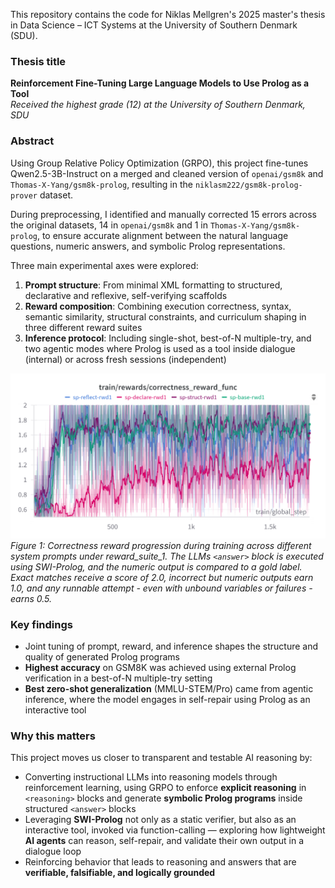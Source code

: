 This repository contains the code for Niklas Mellgren's 2025 master's thesis in Data Science – ICT Systems at the University of Southern Denmark (SDU).

### **Thesis title**  
**Reinforcement Fine-Tuning Large Language Models to Use Prolog as a Tool**  
*Received the highest grade (12) at the University of Southern Denmark, SDU*

### **Abstract**
Using Group Relative Policy Optimization (GRPO), this project fine-tunes Qwen2.5-3B-Instruct on a merged and cleaned version of `openai/gsm8k` and `Thomas-X-Yang/gsm8k-prolog`, resulting in the `niklasm222/gsm8k-prolog-prover` dataset.

During preprocessing, I identified and manually corrected 15 errors across the original datasets, 14 in `openai/gsm8k` and 1 in `Thomas-X-Yang/gsm8k-prolog`, to ensure accurate alignment between the natural language questions, numeric answers, and symbolic Prolog representations.

Three main experimental axes were explored:

1. **Prompt structure**: From minimal XML formatting to structured, declarative and reflexive, self-verifying scaffolds  
2. **Reward composition**: Combining execution correctness, syntax, semantic similarity, structural constraints, and curriculum shaping in three different reward suites
3. **Inference protocol**: Including single-shot, best-of-N multiple-try, and two agentic modes where Prolog is used as a tool inside dialogue (internal) or across fresh sessions (independent)

![Plot 1](images/rwd1_correct_1.png)
*Figure 1: Correctness reward progression during training across different system prompts under reward_suite_1. The LLMs `<answer>` block is executed using SWI-Prolog, and the numeric output is compared to a gold label. Exact matches receive a score of 2.0, incorrect but numeric outputs earn 1.0, and any runnable attempt - even with unbound variables or failures - earns 0.5.*

### Key findings
- Joint tuning of prompt, reward, and inference shapes the structure and quality of generated Prolog programs
- **Highest accuracy** on GSM8K was achieved using external Prolog verification in a best-of-N multiple-try setting
- **Best zero-shot generalization** (MMLU-STEM/Pro) came from agentic inference, where the model engages in self-repair using Prolog as an interactive tool


### Why this matters
This project moves us closer to transparent and testable AI reasoning by:

- Converting instructional LLMs into reasoning models through reinforcement learning, using GRPO to enforce **explicit reasoning** in `<reasoning>` blocks and generate **symbolic Prolog programs** inside structured `<answer>` blocks
- Leveraging **SWI-Prolog** not only as a static verifier, but also as an interactive tool, invoked via function-calling — exploring how lightweight **AI agents** can reason, self-repair, and validate their own output in a dialogue loop
- Reinforcing behavior that leads to reasoning and answers that are **verifiable, falsifiable, and logically grounded**
